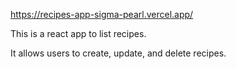 https://recipes-app-sigma-pearl.vercel.app/

This is a react app to list recipes.

It allows users to create, update, and delete recipes.
 
